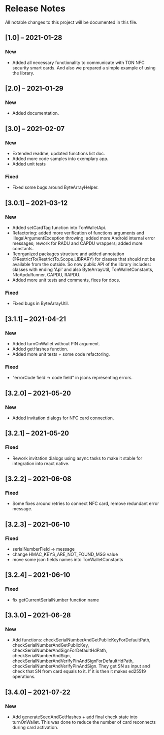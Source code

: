 # Release Notes

All notable changes to this project will be documented in this file.

## [1.0] – 2021-01-28

### New

- Added all necessary functionality to communicate with TON NFC security smart cards. And also we prepared a simple example of using the library.

## [2.0] – 2021-01-29

### New

- Added documentation.

## [3.0] – 2021-02-07

### New

- Extended readme, updated functions list doc.
- Added more code samples into exemplary app.
- Added unit tests

### Fixed

- Fixed some bugs around ByteArrayHelper.

## [3.0.1] – 2021-03-12

### New

- Added setCardTag function into TonWalletApi.
- Refactoring: added more verification of functions arguments and IllegalArgumentException throwing; added more Android internal error messages; rework for RADU and CAPDU wrappers; added more constants.
- Reorganized packages structure and added annotation @RestrictTo(RestrictTo.Scope.LIBRARY) for classes that should not be available from the outside. So now public API of the library includes: classes with ending 'Api' and also ByteArrayUtil, TonWalletConstants, NfcApduRunner, CAPDU, RAPDU.
- Added more unit tests and comments, fixes for docs.

### Fixed

- Fixed bugs in ByteArrayUtil.

## [3.1.1] – 2021-04-21

### New

- Added turnOnWallet without PIN argument.
- Added getHashes function.
- Added more unit tests + some code refactoring.

### Fixed 

- "errorCode field -> code field" in jsons representing errors.

## [3.2.0] – 2021-05-20

### New

- Added invitation dialogs for NFC card connection.

## [3.2.1] – 2021-05-20

### Fixed

- Rework invitation dialogs using async tasks to make it stable for integration into react native.

## [3.2.2] – 2021-06-08

### Fixed

- Some fixes around retries to connect NFC card, remove redundant error message.

## [3.2.3] – 2021-06-10

### Fixed

- serialNumberField -> message
- change HMAC_KEYS_ARE_NOT_FOUND_MSG value
- move some json fields names into TonWalletConstants

## [3.2.4] – 2021-06-10

### Fixed

- fix getCurrentSerialNumber function name

## [3.3.0] – 2021-06-28

### New

- Add functions: checkSerialNumberAndGetPublicKeyForDefaultPath, checkSerialNumberAndGetPublicKey, checkSerialNumberAndSignForDefaultHdPath, checkSerialNumberAndSign, checkSerialNumberAndVerifyPinAndSignForDefaultHdPath, checkSerialNumberAndVerifyPinAndSign. They get SN as input and check that SN from card equals to it. If it is then it makes ed25519 operations.

## [3.4.0] – 2021-07-22

### New

- Add generateSeedAndGetHashes + add final check state into turnOnWallet. This was done to reduce the number of card reconnects during card activation.
